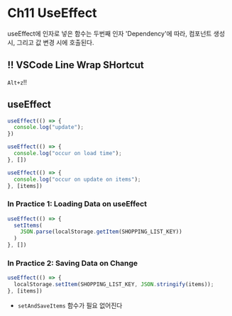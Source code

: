 # Ch11 UseEffect

useEffect에 인자로 넣은 함수는 두번째 인자 'Dependency'에 따라, 컴포넌트 생성 시, 그리고 값 변경 시에 호출된다.

## !! VSCode Line Wrap SHortcut

`Alt+z`!!

## useEffect

```js
useEffect(() => {
  console.log("update");
})
```

```js
useEffect(() => {
  console.log("occur on load time");
}, [])
```

```js
useEffect(() => {
  console.log("occur on update on items");
}, [items])
```

### In Practice 1: Loading Data on useEffect

```js
useEffect(() => {
  setItems(
    JSON.parse(localStorage.getItem(SHOPPING_LIST_KEY))
  )
}, [])
```

### In Practice 2: Saving Data on Change

```js
useEffect(() => {
  localStorage.setItem(SHOPPING_LIST_KEY, JSON.stringify(items));
}, [items])
```
- `setAndSaveItems` 함수가 필요 없어진다
